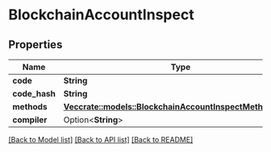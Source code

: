 # BlockchainAccountInspect

## Properties

Name | Type | Description | Notes
------------ | ------------- | ------------- | -------------
**code** | **String** |  | 
**code_hash** | **String** |  | 
**methods** | [**Vec<crate::models::BlockchainAccountInspectMethodsInner>**](BlockchainAccountInspect_methods_inner.md) |  | 
**compiler** | Option<**String**> |  | [optional]

[[Back to Model list]](../README.md#documentation-for-models) [[Back to API list]](../README.md#documentation-for-api-endpoints) [[Back to README]](../README.md)


